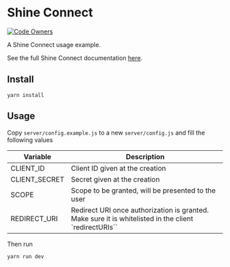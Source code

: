# Shine Connect

[![Code Owners](https://img.shields.io/badge/owner-platform-blueviolet?style=flat&logo=github)](./.github/CODEOWNERS)

A Shine Connect usage example.

See the full Shine Connect documentation [here](https://developers.shine.fr/v3.0/reference).

## Install

```
yarn install
```

## Usage

Copy `server/config.example.js` to a new `server/config.js` and fill the following values

| Variable      | Description                                                                                           |
| ------------- | ----------------------------------------------------------------------------------------------------- |
| CLIENT_ID     | Client ID given at the creation                                                                       |
| CLIENT_SECRET | Secret given at the creation                                                                          |
| SCOPE         | Scope to be granted, will be presented to the user                                                    |
| REDIRECT_URI  | Redirect URI once authorization is granted. Make sure it is whitelisted in the client `redirectURIs`` |

Then run

```
yarn run dev
```
